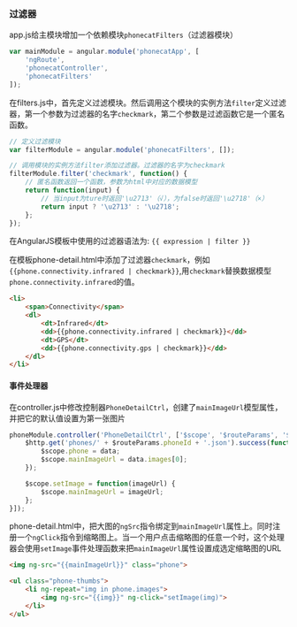 ### 过滤器

app.js给主模块增加一个依赖模块`phonecatFilters`（过滤器模块）

```javascript
var mainModule = angular.module('phonecatApp', [
    'ngRoute',
    'phonecatController',
    'phonecatFilters'
]);
```

在filters.js中，首先定义过滤模块。然后调用这个模块的实例方法`filter`定义过滤器，第一个参数为过滤器的名字`checkmark`，第二个参数是过滤函数它是一个匿名函数。

```javascript
// 定义过滤模块
var filterModule = angular.module('phonecatFilters', []);

// 调用模块的实例方法filter添加过滤器。过滤器的名字为checkmark
filterModule.filter('checkmark', function() {
    // 匿名函数返回一个函数，参数为html中对应的数据模型
    return function(input) {
        // 当input为ture时返回'\u2713'（√），为false时返回'\u2718'（×）
        return input ? '\u2713' : '\u2718';
    };
});
```

在AngularJS模板中使用的过滤器语法为:
`{{ expression | filter }}`

在模板phone-detail.html中添加了过滤器`checkmark`，例如`{{phone.connectivity.infrared | checkmark}}`,用`checkmark`替换数据模型`phone.connectivity.infrared`的值。

```html
<li>
    <span>Connectivity</span>
    <dl>
        <dt>Infrared</dt>
        <dd>{{phone.connectivity.infrared | checkmark}}</dd>
        <dt>GPS</dt>
        <dd>{{phone.connectivity.gps | checkmark}}</dd>
    </dl>
</li>
```

#### 事件处理器

在controller.js中修改控制器`PhoneDetailCtrl`，创建了`mainImageUrl`模型属性，并把它的默认值设置为第一张图片

```javascript
phoneModule.controller('PhoneDetailCtrl', ['$scope', '$routeParams', '$http', function($scope, $routeParams, $http) {
    $http.get('phones/' + $routeParams.phoneId + '.json').success(function(data) {
        $scope.phone = data;
        $scope.mainImageUrl = data.images[0];
    });

    $scope.setImage = function(imageUrl) {
        $scope.mainImageUrl = imageUrl;
    };
}]);
```

phone-detail.html中，把大图的`ngSrc`指令绑定到`mainImageUrl`属性上。同时注册一个`ngClick`指令到缩略图上。当一个用户点击缩略图的任意一个时，这个处理器会使用`setImage`事件处理函数来把`mainImageUrl`属性设置成选定缩略图的URL

```html
<img ng-src="{{mainImageUrl}}" class="phone">

<ul class="phone-thumbs">
    <li ng-repeat="img in phone.images">
        <img ng-src="{{img}}" ng-click="setImage(img)">
    </li>
</ul>
```
